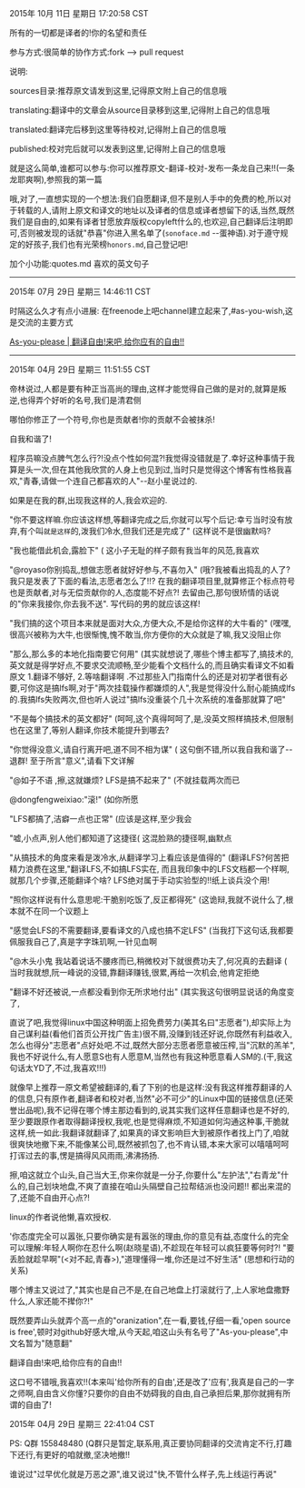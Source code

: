 
2015年 10月 11日 星期日 17:20:58 CST

所有的一切都是译者的!你的名望和责任

参与方式:很简单的协作方式:fork --> pull request

说明:

sources目录:推荐原文请发到这里,记得原文附上自己的信息哦

translating:翻译中的文章会从source目录移到这里,记得附上自己的信息哦

translated:翻译完后移到这里等待校对,记得附上自己的信息哦

published:校对完后就可以发表到这里,记得附上自己的信息哦

就是这么简单,谁都可以参与:你可以推荐原文-翻译-校对-发布一条龙自己来!!(一条龙耶爽啊),参照我的第一篇


哦,对了,一直想实现的一个想法:我们自愿翻译,但不是别人手中的免费的枪,所以对于转载的人,请附上原文和译文的地址以及译者的信息或译者想留下的话,当然,既然我们是自由的,如果有译者甘愿放弃版权copyleft什么的,也欢迎,自己翻译后注明即可,否则被发现的话就"恭喜"你进入黑名单了(`sonoface.md` --蛋神语).对于遵守规定的好孩子,我们也有光荣榜`honors.md`,自己登记吧!

加个小功能:quotes.md 喜欢的英文句子

----

2015年 07月 29日 星期三 14:46:11 CST

时隔这么久才有点小进展: 在freenode上吧channel建立起来了,#as-you-wish,这是交流的主要方式

[As-you-please | 翻译自由!来吧,给你应有的自由!!](https://github.com/As-you-please/As-you-please.github.io "github项目地址")

-----

2015年 04月 29日 星期三 11:51:55 CST

帝林说过,人都是要有种正当高尚的理由,这样才能觉得自己做的是对的,就算是叛逆,也得弄个好听的名号,我们是清君侧


哪怕你修正了一个符号,你也是贡献者!你的贡献不会被抹杀!


自我和谐了!

程序员嘛没点脾气怎么行?!没点个性如何混?!我觉得没错就是了.幸好这种事情于我算是头一次,但在其他我欣赏的人身上也见到过,当时只是觉得这个博客有性格我喜欢,"青春,请做一个连自己都喜欢的人"--赵小星说过的.

如果是在我的群,出现我这样的人,我会欢迎的.

"你不要这样嘛.你应该这样想,等翻译完成之后,你就可以写个后记:幸亏当时没有放弃,有个叫`就是这样`的,泼我们冷水,但我们还是完成了"  (这样说不是很幽默吗?

"我也能借此机会,露脸下" ( 这小子无耻的样子颇有我当年的风范,我喜欢

"@royaso你别捣乱,想做志愿者就好好参与,不喜勿入" (哦?我被看出捣乱的人了? 我只是发表了下面的看法,志愿者怎么了!!? 在我的翻译项目里,就算修正个标点符号也是贡献者,对与无偿贡献你的人,态度能不好点?! 去留由己,那句很矫情的话说的"你来我接你,你去我不送". 写代码的男的就应该这样!

"我们搞的这个项目本来就是面对大众,方便大众,不是给你这样的大牛看的" (嘿嘿,很高兴被称为大牛,也很惭愧,愧不敢当,你方便你的大众就是了嘛,我又没阻止你

"那么,那么多的本地化指南要它何用" (其实就想说了,哪些个博主都写了,搞技术的,英文就是得学好点,不要求交流顺畅,至少能看个文档什么的,而且确实看译文不如看原文 1.翻译不够好, 2.等啥翻译啊 .不过那些入门指南什么的还是对初学者很有必要,可你这是搞lfs啊,对于"两次挂载操作都嫌烦的人",我是觉得没什么耐心能搞成lfs的.我搞lfs失败两次,但也听人说过"搞lfs没重装个几十次系统的准备那就算了吧"

"不是每个搞技术的英文都好" (呵呵,这个真得呵呵了,是,没英文照样搞技术,但限制也在这里了,等别人翻译,你技术能提升到哪去?

"你觉得没意义,请自行离开吧,道不同不相为谋" ( 这句倒不错,所以我自我和谐了--退群! 至于所言"意义",请看下文详解

"@如子不语 ,擦,这就嫌烦? LFS是搞不起来了" (不就挂载两次而已

@dongfengweixiao:"滚!" (如你所愿

"LFS都搞了,洁癖一点也正常" (应该是这样,至少我会

"嘘,小点声,别人他们都知道了这捷径( 这混脸熟的捷径啊,幽默点

"从搞技术的角度来看是泼冷水,从翻译学习上看应该是值得的" (翻译LFS?何苦把精力浪费在这里,"翻译LFS,不如搞LFS实在, 而且我印象中的LFS文档都一个样啊,就那几个步骤,还能翻译个啥? LFS绝对属于手动实验型的!!纸上谈兵没个用!

"照你这样说有什么意思呢:干脆别吃饭了,反正都得死" (这诡辩,我就不说什么了,根本就不在同一个议题上

"感觉会LFS的不需要翻译,要看译文的八成也搞不定LFS" (当我打下这句话,我都要佩服我自己了,真是字字珠玑啊,一针见血啊

"@木头小鬼 我站着说话不腰疼而已,稍微校对下就很费功夫了,何况真的去翻译 ( 当时我就想,阮一峰说的没错,靠翻译赚钱,很累,再给一次机会,他肯定拒绝

"翻译不好还被说,一点都没看到你无所求地付出" (其实我这句很明显说话的角度变了,

直说了吧,我觉得linux中国这种明面上招免费劳力(美其名曰"志愿者"),却实际上为自己谋利益(看他们首页公开找广告主)很不屑,没赚到钱还好说,你既然有利益收入,怎么也得分"志愿者"点好处吧.不过,既然大部分志愿者愿意被压榨,当"沉默的羔羊",我也不好说什么,有人愿意S也有人愿意M,当然也有我这种愿意看人SM的.(干,我这句话太YD了,不过,我喜欢!!!)

就像早上推荐一原文希望被翻译的,看了下别的也是这样:没有我这样推荐翻译的人的信息,只有原作者,翻译者和校对者,当然"必不可少"的Linux中国的链接信息(还荣誉出品呢),我不记得在哪个博主那边看到的,说其实我们这样任意翻译也是不好的,至少要跟原作者取得翻译授权,我呢,也是觉得麻烦,不知道如何沟通这种事,干脆就这样,统一如此:我翻译就翻译了,如果真的译文影响巨大到被原作者找上门了,咱就很爽快地撤下来,不能像某公司,既然被抓包了,也不肯认错,本来大家可以嘻嘻呵呵打诨过去的事,愣是搞得风风雨雨,沸沸扬扬.


擦,咱这就立个山头,自己当大王,你来你就是一分子,你要什么"左护法","右青龙"什么的,自己划块地盘,不爽了直接在咱山头隔壁自己拉帮结派也没问题!! 都出来混的了,还能不自由开心点?!

linux的作者说他懒,喜欢授权.

'你态度完全可以嚣张,只要你确实是有嚣张的理由,你的意见有益,态度什么的完全可以理解:年轻人啊你在忍什么啊(赵晓星语),不趁现在年轻可以疯狂要等何时?! "要丢脸就趁早啊"(<对不起,青春>),"道理懂得一堆,你还是过不好生活" (思想和行动的关系)

哪个博主又说过了,"其实也是自己不是,在自己地盘上打滚就行了,上人家地盘撒野什么,人家还能不撵你?!"


既然要弄山头就弄个高一点的"oranization",在一看,要钱,仔细一看,'open source is free',顿时对github好感大增,从今天起,咱这山头有名号了"As-you-please",中文名暂为"随意翻"

翻译自由!来吧,给你应有的自由!!

这口号不错哦,我喜欢!!(本来叫'给你所有的自由',还是改了'应有',我真是自己的一字之师啊,自由含义你懂?只要你的自由不妨碍我的自由,自己承担后果,那你就拥有所谓的自由了!


2015年 04月 29日 星期三 22:41:04 CST

PS: Q群 155848480 (Q群只是暂定,联系用,真正要协同翻译的交流肯定不行,打趣下还行,有更好的咱就撤,坚决地撤!!

谁说过"过早优化就是万恶之源",谁又说过"快,不管什么样子,先上线运行再说"
